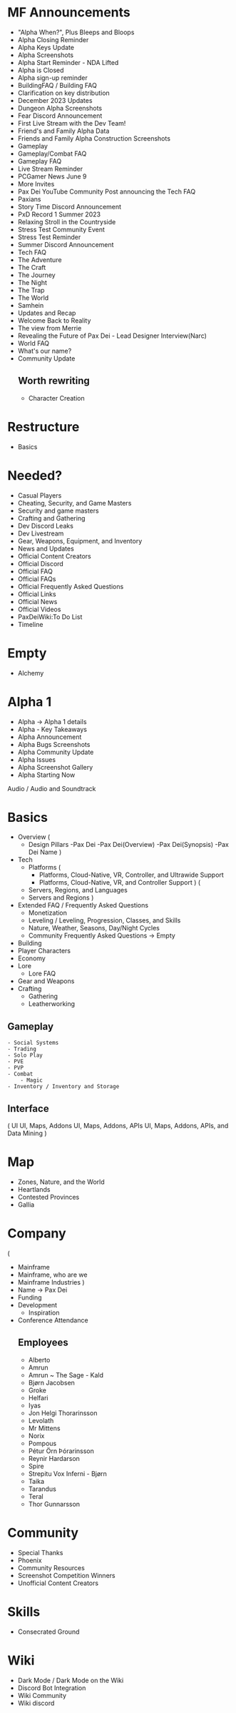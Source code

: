 # MF Announcements
- "Alpha When?", Plus Bleeps and Bloops
- Alpha Closing Reminder
- Alpha Keys Update
- Alpha Screenshots
- Alpha Start Reminder - NDA Lifted
- Alpha is Closed
- Alpha sign-up reminder
- BuildingFAQ / Building FAQ
- Clarification on key distribution
- December 2023 Updates
- Dungeon Alpha Screenshots
- Fear Discord Announcement
- First Live Stream with the Dev Team!
- Friend's and Family Alpha Data
- Friends and Family Alpha Construction Screenshots
- Gameplay
- Gameplay/Combat FAQ
- Gameplay FAQ
- Live Stream Reminder
- PCGamer News June 9
- More Invites
- Pax Dei YouTube Community Post announcing the Tech FAQ
- Paxians
- Story Time Discord Announcement
- PxD Record 1 Summer 2023
- Relaxing Stroll in the Countryside
- Stress Test Community Event
- Stress Test Reminder
- Summer Discord Announcement
- Tech FAQ
- The Adventure
- The Craft
- The Journey
- The Night
- The Trap
- The World
- Samhein
- Updates and Recap
- Welcome Back to Reality
- The view from Merrie
- Revealing the Future of Pax Dei - Lead Designer Interview(Narc)
- World FAQ
- What's our name?
- Community Update
	## Worth rewriting
	- Character Creation

# Restructure
- Basics

# Needed?
- Casual Players
- Cheating, Security, and Game Masters
- Security and game masters
- Crafting and Gathering
- Dev Discord Leaks
- Dev Livestream
- Gear, Weapons, Equipment, and Inventory
- News and Updates
- Official Content Creators
- Official Discord
- Official FAQ
- Official FAQs
- Official Frequently Asked Questions
- Official Links
- Official News
- Official Videos
- PaxDeiWiki:To Do List
- Timeline

# Empty
- Alchemy

# Alpha 1
- Alpha -> Alpha 1 details
- Alpha - Key Takeaways
- Alpha Announcement
- Alpha Bugs Screenshots
- Alpha Community Update
- Alpha Issues
- Alpha Screenshot Gallery
- Alpha Starting Now

Audio / Audio and Soundtrack

# Basics
- Overview
	(
	- Design Pillars
	-Pax Dei
	-Pax Dei(Overview)
	-Pax Dei(Synopsis)
	-Pax Dei Name
	)
- Tech
	- Platforms
		(
		- Platforms, Cloud-Native, VR, Controller, and Ultrawide Support
		- Platforms, Cloud-Native, VR, and Controller Support
		)
	(
	- Servers, Regions, and Languages
	- Servers and Regions
	)
- Extended FAQ / Frequently Asked Questions
	- Monetization
	- Leveling / Leveling, Progression, Classes, and Skills
	- Nature, Weather, Seasons, Day/Night Cycles
	- Community Frequently Asked Questions -> Empty
- Building
- Player Characters
- Economy
- Lore
	- Lore FAQ
- Gear and Weapons
- Crafting
	- Gathering
	- Leatherworking
## Gameplay
	- Social Systems
	- Trading
	- Solo Play
	- PVE
	- PVP
	- Combat
		- Magic
	- Inventory / Inventory and Storage
## Interface
(
UI
UI, Maps, Addons
UI, Maps, Addons, APIs
UI, Maps, Addons, APIs, and Data Mining
)

# Map
- Zones, Nature, and the World
- Heartlands
- Contested Provinces
- Gallia


# Company
(
- Mainframe
- Mainframe, who are we
- Mainframe Industries
)
- Name -> Pax Dei
- Funding
- Development
	- Inspiration
- Conference Attendance
	## Employees
	- Alberto
	- Amrun
	- Amrun ~ The Sage - Kald
	- Bjørn Jacobsen
	- Groke
	- Helfari
	- Iyas
	- Jon Helgi Thorarinsson
	- Levolath
	- Mr Mittens
	- Norix
	- Pompous
	- Pétur Örn Þórarinsson
	- Reynir Hardarson
	- Spire
	- Strepitu Vox Inferni - Bjørn
	- Taika
	- Tarandus
	- Teral
	- Thor Gunnarsson

# Community
- Special Thanks
- Phoenix
- Community Resources
- Screenshot Competition Winners
- Unofficial Content Creators

# Skills
- Consecrated Ground

# Wiki
- Dark Mode / Dark Mode on the Wiki
- Discord Bot Integration
- Wiki Community
- Wiki discord
